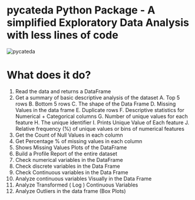 # pycateda Python Package - A simplified Exploratory Data Analysis with less lines of code

![pycateda](https://miro.medium.com/max/658/1*0JSGjWN6mXIShXvkam-Q2A.png)

# What does it do?

1. Read the data and returns a DataFrame
2. Get a summary of basic descriptive analysis of the dataset
   A. Top 5 rows
   B. Bottom 5 rows
   C. The shape of the Data Frame
   D. Missing Values in the data frame
   E. Duplicate rows
   F. Descriptive statistics for Numerical + Categorical columns
   G. Number of unique values for each feature
   H. The unique identifier
   I. Prints Unique Value of Each feature
   J. Relative frequency (%) of unique values or bins of numerical features
3. Get the Count of Null Values in each column
4. Get Percentage % of missing values in each column
5. Shows Missing Values Plots of the DataFrame
6. Build a Profile Report of the entire dataset
7. Check numerical variables in the DataFrame
8. Check discrete variables in the Data Frame
9. Check Continuous variables in the Data Frame
10. Analyze continuous variables Visually in the Data Frame
11. Analyze Transformed ( Log ) Continuous Variables
12. Analyze Outliers in the data frame (Box Plots)
